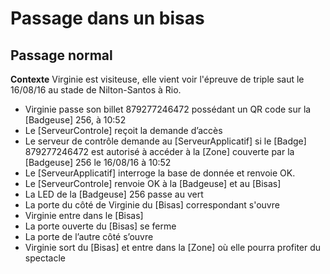 Passage dans un bisas
=====================
 Passage normal
 --------------

**Contexte** Virginie est visiteuse, elle vient voir l'épreuve de triple saut le 16/08/16 au stade de
Nilton-Santos à Rio.

- Virginie passe son billet 879277246472 possédant un QR code sur la [Badgeuse] 256, à 10:52
- Le [ServeurControle] reçoit la demande d’accès
- Le serveur de contrôle demande au [ServeurApplicatif] si le [Badge] 879277246472 est autorisé à
accéder à la [Zone] couverte par la [Badgeuse] 256 le 16/08/16 à 10:52
- Le [ServeurApplicatif] interroge la base de donnée et renvoie OK.
- Le [ServeurControle] renvoie OK à la [Badgeuse] et au [Bisas]
- La LED de la [Badgeuse] 256 passe au vert
- La porte du côté de Virginie du [Bisas] correspondant s'ouvre
- Virginie entre dans le [Bisas]
- La porte ouverte du [Bisas] se ferme
- La porte de l’autre côté s’ouvre
- Virginie sort du [Bisas] et entre dans la [Zone] où elle pourra profiter du spectacle
